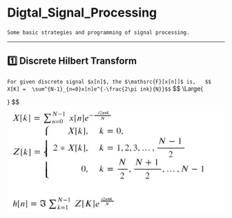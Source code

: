 # Digtal_Signal_Processing
`Some basic strategies and programming of signal processing.
`

***

## :one: Discrete Hilbert Transform
`
For given discrete signal $x[n]$, the $\mathsrc{F}[x[n]]$ is,  
$$ X[K] =  \sum^{N-1}_{n=0}x[n]e^{-\frac{2\pi ink}{N}}$$
`
$$
\Large{

  }
$$
![DHT](https://github.com/geophydog/Digtal_Signal_Processing/blob/master/DHTFormula.jpg)
